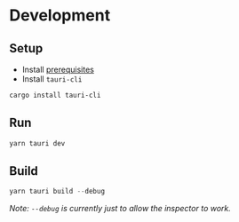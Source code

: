 # Development

## Setup

- Install [prerequisites](https://tauri.app/v1/guides/getting-started/prerequisites)
- Install `tauri-cli`

```powershell
cargo install tauri-cli
```

## Run

```powershell
yarn tauri dev
```

## Build

```powershell
yarn tauri build --debug
```

_Note: `--debug` is currently just to allow the inspector to work._
